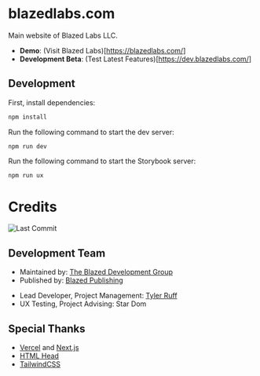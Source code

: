 # blazedlabs.com

Main website of Blazed Labs LLC.

- **Demo**: (Visit Blazed Labs)[https://blazedlabs.com/]
- **Development Beta**: (Test Latest Features)[https://dev.blazedlabs.com/]

## Development

First, install dependencies:
```sh
npm install
```

Run the following command to start the dev server:
```
npm run dev
```

Run the following command to start the Storybook server:
```sh
npm run ux
```

# Credits
![Last Commit](https://img.shields.io/github/last-commit/blazed-space/fire-angular?style=for-the-badge "Last Commit")
## Development Team
* Maintained by: [The Blazed Development Group](https://www.facebook.com/groups/blzdev)
* Published by: [Blazed Publishing](https://blazed.xyz/)
- Lead Developer, Project Management: [Tyler Ruff](https://github.com/tyler-ruff)
- UX Testing, Project Advising: Star Dom
## Special Thanks
- [Vercel](https://vercel.com/) and [Next.js](https://nextjs.org/)
- [HTML Head](https://htmlhead.dev/)
- [TailwindCSS](https://tailwindcss.com/)